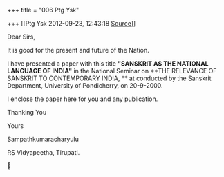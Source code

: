 +++
title = "006 Ptg Ysk"

+++
[[Ptg Ysk	2012-09-23, 12:43:18 [Source](https://groups.google.com/g/bvparishat/c/HcQb1zVkHBw)]]



Dear Sirs,

It is good for the present and future of the Nation.

I have presented a paper with this title **"SANSKRIT AS THE NATIONAL LANGUAGE OF INDIA"** in the National Seminar on **THE RELEVANCE OF SANSKRIT TO CONTEMPORARY INDIA, ** at conducted by the Sanskrit Department, University of Pondicherry, on 20-9-2000.

I enclose the paper here for you and any publication.

Thanking You

Yours

Sampathkumaracharyulu

RS Vidyapeetha, Tirupati.



